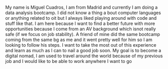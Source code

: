 My name is Miguel Cuadros, I am from Madrid and currently I am doing a data analysis bootcamp. I did not know a thing a bout computer languages or anything related to oit but I always liked playing around with code and stuff like that. I am here because I want to find a better future with more opportunities because I come from an AV background which isnot really safe (if we focus on job stability). A friend of mine did the same bootcamp coming from the same bg as me and it went pretty well for him so I am looking to follow his steps. I want to take the most out of this experience and learn as much as I can to nail a good job soon. My goal is to become a digital nomad, I am used to travel around the world because of my previous job and I would like to be able to work anywhere I want to go
